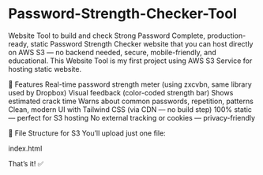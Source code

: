 # Password-Strength-Checker-Tool
Website Tool to build and check Strong Password
Complete, production-ready, static Password Strength Checker website that you can host directly on AWS S3 — no backend needed, secure, mobile-friendly, and educational.
This Website Tool is my first project using AWS S3 Service for hosting static website.

🎯 Features
Real-time password strength meter (using zxcvbn, same library used by Dropbox)
Visual feedback (color-coded strength bar)
Shows estimated crack time
Warns about common passwords, repetition, patterns
Clean, modern UI with Tailwind CSS (via CDN — no build step)
100% static — perfect for S3 hosting
No external tracking or cookies — privacy-friendly


📁 File Structure for S3
You’ll upload just one file:

index.html

That’s it! ✅
